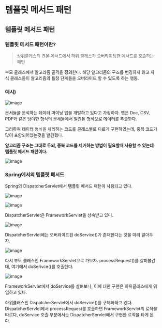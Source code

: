 # 템플릿 메서드 패턴

## 템플릿 메서드 패턴

### 템플릿 메서드 패턴이란?

> 상위클래스의 견본 메서드에서 하위 클래스가 오버라이딩한 메서드를 호출하는 패턴
> 

부모 클래스에서 알고리즘 골격을 정의한다. 해당 알고리즘의 구조를 변경하지 않고 자식 클래스들이 알고리즘의 틀정 단계들을 오버라이드 할 수 있도록 하는 행동.

### 예시)

![image](https://github.com/wooni97/Books/assets/55667589/a3e04251-038f-44d9-9083-c4bdfc183eb6)

문서들을 분석하는 데이터 마이닝 앱을 개발하고 있다고 가정하자. 앱은 Doc, CSV, PDF와 같은 당야한 형식의 문세들에서 일관된 형식으로 데이터를 추출한다.

그리하여 데이터 형식을 처리하는 코드를 클래스별로 다르게 구현하였는데, 중복 코드가 많이 포함되어있는것을 발견했다. 

**알고리즘 구조는 그대로 두되, 중복 코드를 제거하는 방법이 필요할때 사용할 수 있는데 템플릿 메서드 패턴이다.**

![image](https://github.com/wooni97/Books/assets/55667589/0ee30534-22fa-4d7a-80e8-3c8286ecdab1)

### Spring에서의 템플릿 메서드

Spring의 DispatcherServlet에서 템플릿 메서드 패턴이 사용되고 있다. 

![image](https://github.com/wooni97/Books/assets/55667589/c8877bb4-6037-4861-8315-59fc742ba283)

![image](https://github.com/wooni97/Books/assets/55667589/51743982-5929-4140-bed6-14209014ef98)

DispatcherServlet은 FrameworkServlet을 상속받고 있다. 

![image](https://github.com/wooni97/Books/assets/55667589/754d6d80-8628-4518-9e87-e52e3f15e66c)

DispatcherServlet에는 오버라이드된 doService()가 존재한다는 것을 미리 알아두자.

![image](https://github.com/wooni97/Books/assets/55667589/62e23659-0124-497f-b8a7-bf5aef360cc9)

다시 부모 클래스인 FrameworkServlet으로 가보자. processRequest()를 살펴볼건데, 여기에서 doSerivce()를 호출한다.

![image](https://github.com/wooni97/Books/assets/55667589/c7e21b05-6d68-435f-82bd-90c1f539e805)

FrameworkServlet에서 doService를 살펴보니, 이에 대한 구현은 하위클래스에게 위임하고 있다. 

하위클래스인 DispatcherServlet에서 doService()를 구체화하고 있다. DispatcherServlet에서 processRequest를 호출하면 FrameworkServlet의 로직을 따르다, doService 호출 부분에서는 DispatcherServlet에서 구현한 로직을 타게 된다.

